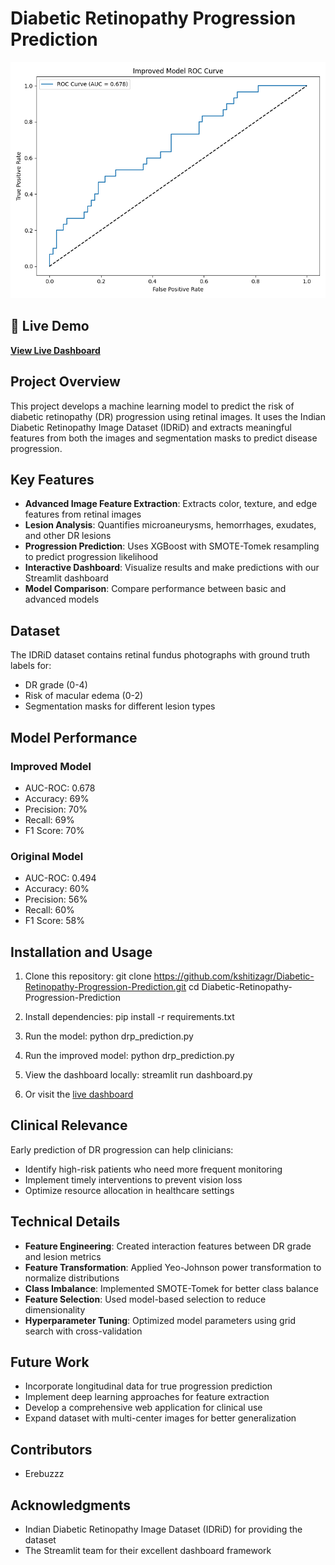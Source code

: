 # Diabetic Retinopathy Progression Prediction

![Dashboard Preview](https://raw.githubusercontent.com/Erebuzzz/Diabetic-Retinopathy-Progression-Prediction/main/viz_improved/improved_roc_curve.png)

## 🚀 Live Demo

[**View Live Dashboard**](https://diabetic-retinopathy-progression-prediction.streamlit.app/)

## Project Overview

This project develops a machine learning model to predict the risk of diabetic retinopathy (DR) progression using retinal images. It uses the Indian Diabetic Retinopathy Image Dataset (IDRiD) and extracts meaningful features from both the images and segmentation masks to predict disease progression.

## Key Features

- **Advanced Image Feature Extraction**: Extracts color, texture, and edge features from retinal images
- **Lesion Analysis**: Quantifies microaneurysms, hemorrhages, exudates, and other DR lesions
- **Progression Prediction**: Uses XGBoost with SMOTE-Tomek resampling to predict progression likelihood
- **Interactive Dashboard**: Visualize results and make predictions with our Streamlit dashboard
- **Model Comparison**: Compare performance between basic and advanced models

## Dataset

The IDRiD dataset contains retinal fundus photographs with ground truth labels for:
- DR grade (0-4)
- Risk of macular edema (0-2)
- Segmentation masks for different lesion types

## Model Performance

### Improved Model
- AUC-ROC: 0.678
- Accuracy: 69%
- Precision: 70%
- Recall: 69%
- F1 Score: 70%

### Original Model
- AUC-ROC: 0.494
- Accuracy: 60%
- Precision: 56%
- Recall: 60%
- F1 Score: 58%

## Installation and Usage

1. Clone this repository:
git clone https://github.com/kshitizagr/Diabetic-Retinopathy-Progression-Prediction.git cd Diabetic-Retinopathy-Progression-Prediction

2. Install dependencies: 
pip install -r requirements.txt

3. Run the model: 
python drp_prediction.py

4. Run the improved model:
python drp_prediction.py

5. View the dashboard locally: 
streamlit run dashboard.py

6. Or visit the [live dashboard](https://diabetic-retinopathy-progression-prediction.streamlit.app/)

## Clinical Relevance

Early prediction of DR progression can help clinicians:
- Identify high-risk patients who need more frequent monitoring
- Implement timely interventions to prevent vision loss
- Optimize resource allocation in healthcare settings

## Technical Details

- **Feature Engineering**: Created interaction features between DR grade and lesion metrics
- **Feature Transformation**: Applied Yeo-Johnson power transformation to normalize distributions
- **Class Imbalance**: Implemented SMOTE-Tomek for better class balance
- **Feature Selection**: Used model-based selection to reduce dimensionality
- **Hyperparameter Tuning**: Optimized model parameters using grid search with cross-validation

## Future Work

- Incorporate longitudinal data for true progression prediction
- Implement deep learning approaches for feature extraction
- Develop a comprehensive web application for clinical use
- Expand dataset with multi-center images for better generalization


## Contributors

- Erebuzzz

## Acknowledgments

- Indian Diabetic Retinopathy Image Dataset (IDRiD) for providing the dataset
- The Streamlit team for their excellent dashboard framework
